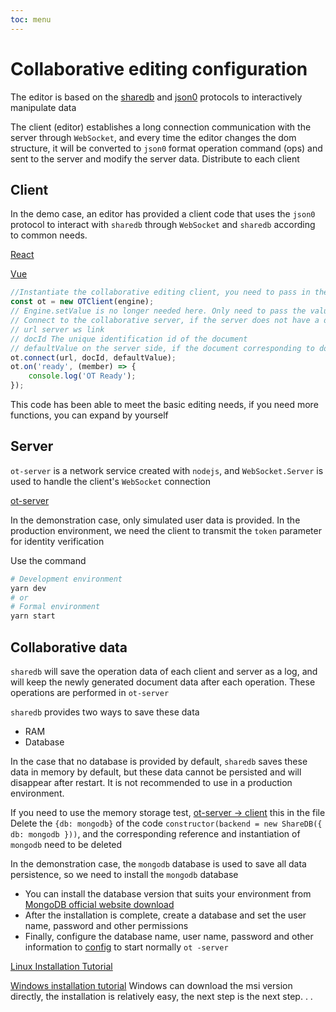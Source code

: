 ```yaml
---
toc: menu
---
```


# Collaborative editing configuration

The editor is based on the [sharedb](https://github.com/share/sharedb) and [json0](https://github.com/ottypes/json0) protocols to interactively manipulate data

The client (editor) establishes a long connection communication with the server through `WebSocket`, and every time the editor changes the dom structure, it will be converted to `json0` format operation command (ops) and sent to the server and modify the server data. Distribute to each client

## Client

In the demo case, an editor has provided a client code that uses the `json0` protocol to interact with `sharedb` through `WebSocket` and `sharedb` according to common needs.

[React](https://github.com/yanmao-cc/am-editor/blob/master/examples/react/components/editor/ot/client.ts)

[Vue](https://github.com/yanmao-cc/am-editor/blob/master/examples/vue/src/components/ot-client.ts)

```ts
//Instantiate the collaborative editing client, you need to pass in the current editor instance
const ot = new OTClient(engine);
// Engine.setValue is no longer needed here. Only need to pass the value to OTClient when connecting. After connecting to the server, if the server does not have the document, it will be created with the default value, otherwise the latest document data of the server will be returned
// Connect to the collaborative server, if the server does not have a document corresponding to the docId, it will be initialized with defaultValue
// url server ws link
// docId The unique identification id of the document
// defaultValue on the server side, if the document corresponding to docId does not exist, a new document will be created with this value
ot.connect(url, docId, defaultValue);
ot.on('ready', (member) => {
	console.log('OT Ready');
});
```

This code has been able to meet the basic editing needs, if you need more functions, you can expand by yourself

## Server

`ot-server` is a network service created with `nodejs`, and `WebSocket.Server` is used to handle the client's `WebSocket` connection

[ot-server](https://github.com/yanmao-cc/am-editor/tree/master/ot-server)

In the demonstration case, only simulated user data is provided. In the production environment, we need the client to transmit the `token` parameter for identity verification

Use the command

```bash
# Development environment
yarn dev
# or
# Formal environment
yarn start
```

## Collaborative data

`sharedb` will save the operation data of each client and server as a log, and will keep the newly generated document data after each operation. These operations are performed in `ot-server`

`sharedb` provides two ways to save these data

-   RAM
-   Database

In the case that no database is provided by default, `sharedb` saves these data in memory by default, but these data cannot be persisted and will disappear after restart. It is not recommended to use in a production environment.

If you need to use the memory storage test, [ot-server -> client](https://github.com/yanmao-cc/am-editor/blob/master/ot-server/src/client.js) this in the file Delete the `{db: mongodb}` of the code `constructor(backend = new ShareDB({ db: mongodb }))`, and the corresponding reference and instantiation of `mongodb` need to be deleted

In the demonstration case, the `mongodb` database is used to save all data persistence, so we need to install the `mongodb` database

-   You can install the database version that suits your environment from [MongoDB official website download](https://www.mongodb.com/try/download/community)
-   After the installation is complete, create a database and set the user name, password and other permissions
-   Finally, configure the database name, user name, password and other information to [config](https://github.com/yanmao-cc/am-editor/tree/master/ot-server/config) to start normally `ot -server`

[Linux Installation Tutorial](https://www.jianshu.com/p/62455ccaeefe)

[Windows installation tutorial](https://segmentfault.com/a/1190000039742854) Windows can download the msi version directly, the installation is relatively easy, the next step is the next step. . .
